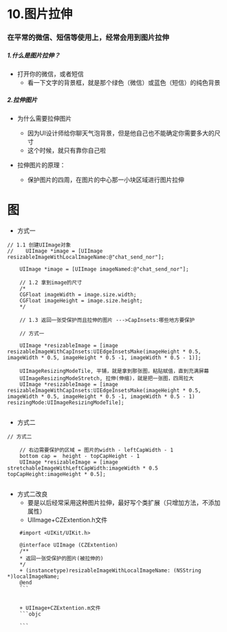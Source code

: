 # 10.图片拉伸

### 在平常的微信、短信等使用上，经常会用到图片拉伸

##### 1.什么是图片拉伸？

- 打开你的微信，或者短信
	+ 看一下文字的背景框，就是那个绿色（微信）或蓝色（短信）的纯色背景
	
##### 2.拉伸图片

- 为什么需要拉伸图片
	+ 因为UI设计师给你聊天气泡背景，但是他自己也不能确定你需要多大的尺寸
	+ 这个时候，就只有靠你自己啦

- 拉伸图片的原理：
	+ 保护图片的四周，在图片的中心那一小块区域进行图片拉伸
# 	图
	
	
- 方式一

```objc
// 1.1 创建UIImage对象
//    UIImage *image = [UIImage resizableImageWithLocalImageName:@"chat_send_nor"];
    
    UIImage *image = [UIImage imageNamed:@"chat_send_nor"];
    
    // 1.2 拿到image的尺寸
    /*
    CGFloat imageWidth = image.size.width;
    CGFloat imageHeight = image.size.height;
    */
    
    // 1.3 返回一张受保护而且拉伸的图片 --->CapInsets:哪些地方要保护
    
    // 方式一
    
    UIImage *resizableImage = [image resizableImageWithCapInsets:UIEdgeInsetsMake(imageHeight * 0.5, imageWidth * 0.5, imageHeight * 0.5 -1, imageWidth * 0.5 - 1)];

    UIImageResizingModeTile, 平铺，就是拿到那张图，粘贴赋值，直到充满屏幕
    UIImageResizingModeStretch, 拉伸(伸缩)，就是把一张图，四周拉大
    UIImage *resizableImage = [image resizableImageWithCapInsets:UIEdgeInsetsMake(imageHeight * 0.5, imageWidth * 0.5, imageHeight * 0.5 -1, imageWidth * 0.5 - 1) resizingMode:UIImageResizingModeTile];
    
```		


- 方式二

```objc
// 方式二
    
    // 右边需要保护的区域 = 图片的width - leftCapWidth - 1
    bottom cap =  height - topCapHeight - 1
    UIImage *resizableImage = [image stretchableImageWithLeftCapWidth:imageWidth * 0.5 topCapHeight:imageHeight * 0.5];
     
```

- 方式二改良
	+ 要是以后经常采用这种图片拉伸，最好写个类扩展（只增加方法，不添加属性）
    + UIImage+CZExtention.h文件
    
```objc
    #import <UIKit/UIKit.h>

    @interface UIImage (CZExtention)
    /**
    * 返回一张受保护的图片(被拉伸的)
    */
    + (instancetype)resizableImageWithLocalImageName: (NSString *)localImageName;
    @end
    ```


    + UIImage+CZExtention.m文件
    ```objc
    
    ```
